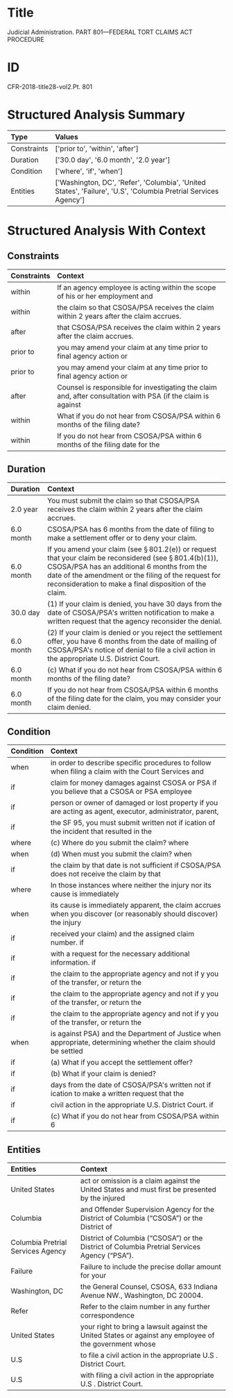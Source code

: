 # Title

 Judicial Administration. PART 801—FEDERAL TORT CLAIMS ACT PROCEDURE


# ID

 CFR-2018-title28-vol2.Pt. 801


# Structured Analysis Summary

| Type        | Values                                                                                                          |
|:------------|:----------------------------------------------------------------------------------------------------------------|
| Constraints | ['prior to', 'within', 'after']                                                                                 |
| Duration    | ['30.0 day', '6.0 month', '2.0 year']                                                                           |
| Condition   | ['where', 'if', 'when']                                                                                         |
| Entities    | ['Washington, DC', 'Refer', 'Columbia', 'United States', 'Failure', 'U.S', 'Columbia Pretrial Services Agency'] |


# Structured Analysis With Context

 


## Constraints

| Constraints   | Context                                                                                                      |
|:--------------|:-------------------------------------------------------------------------------------------------------------|
| within        | If an agency employee is acting  within the scope of his or her employment and                               |
| within        | the claim so that CSOSA/PSA receives the claim within  2 years after the claim accrues.                      |
| after         | that CSOSA/PSA receives the claim within 2 years after  the claim accrues.                                   |
| prior to      | you may amend your claim at any time prior to  final agency action or                                        |
| prior to      | you may amend your claim at any time prior to  final agency action or                                        |
| after         | Counsel is responsible for investigating the claim and, after consultation with PSA (if the claim is against |
| within        | What if you do not hear from CSOSA/PSA within  6 months of the filing date?                                  |
| within        | If you do not hear from CSOSA/PSA  within 6 months of the filing date for the                                |


## Duration

| Duration   | Context                                                                                                                                                                                                                                                                                       |
|:-----------|:----------------------------------------------------------------------------------------------------------------------------------------------------------------------------------------------------------------------------------------------------------------------------------------------|
| 2.0 year   | You must submit the claim so that CSOSA/PSA receives the claim within 2 years after the claim accrues.                                                                                                                                                                                        |
| 6.0 month  | CSOSA/PSA has 6 months from the date of filing to make a settlement offer or to deny your claim.                                                                                                                                                                                              |
| 6.0 month  | If you amend your claim (see &#167;&#8201;801.2(e)) or request that your claim be reconsidered (see &#167;&#8201;801.4(b)(1)), CSOSA/PSA has an additional 6 months from the date of the amendment or the filing of the request for reconsideration to make a final disposition of the claim. |
| 30.0 day   | (1) If your claim is denied, you have 30 days from the date of CSOSA/PSA's written notification to make a written request that the agency reconsider the denial.                                                                                                                              |
| 6.0 month  | (2) If your claim is denied or you reject the settlement offer, you have 6 months from the date of mailing of CSOSA/PSA's notice of denial to file a civil action in the appropriate U.S. District Court.                                                                                     |
| 6.0 month  | (c) What if you do not hear from CSOSA/PSA within 6 months of the filing date?                                                                                                                                                                                                                |
| 6.0 month  | If you do not hear from CSOSA/PSA within 6 months of the filing date for the claim, you may consider your claim denied.                                                                                                                                                                       |


## Condition

| Condition   | Context                                                                                                           |
|:------------|:------------------------------------------------------------------------------------------------------------------|
| when        | in order to describe specific procedures to follow when filing a claim with the Court Services and                |
| if          | claim for money damages against CSOSA or PSA if you believe that a CSOSA or PSA employee                          |
| if          | person or owner of damaged or lost property if you are acting as agent, executor, administrator, parent,          |
| if          | the SF 95, you must submit written not if ication of the incident that resulted in the                            |
| where       | (c) Where do you submit the claim? where                                                                          |
| when        | (d) When must you submit the claim? when                                                                          |
| if          | the claim by that date is not sufficient if CSOSA/PSA does not receive the claim by that                          |
| where       | In those instances  where neither the injury nor its cause is immediately                                         |
| when        | its cause is immediately apparent, the claim accrues when you discover (or reasonably should discover) the injury |
| if          | received your claim) and the assigned claim number. if                                                            |
| if          | with a request for the necessary additional information. if                                                       |
| if          | the claim to the appropriate agency and not if y you of the transfer, or return the                               |
| if          | the claim to the appropriate agency and not if y you of the transfer, or return the                               |
| if          | the claim to the appropriate agency and not if y you of the transfer, or return the                               |
| when        | is against PSA) and the Department of Justice when appropriate, determining whether the claim should be settled   |
| if          | (a) What  if  you accept the settlement offer?                                                                    |
| if          | (b) What  if  your claim is denied?                                                                               |
| if          | days from the date of CSOSA/PSA's written not if ication to make a written request that the                       |
| if          | civil action in the appropriate U.S. District Court. if                                                           |
| if          | (c) What  if you do not hear from CSOSA/PSA within 6                                                              |


## Entities

| Entities                          | Context                                                                                                               |
|:----------------------------------|:----------------------------------------------------------------------------------------------------------------------|
| United States                     | act or omission is a claim against the United States and must first be presented by the injured                       |
| Columbia                          | and Offender Supervision Agency for the District of Columbia  (&#8220;CSOSA&#8221;) or the District of                |
| Columbia Pretrial Services Agency | District of Columbia (&#8220;CSOSA&#8221;) or the District of Columbia Pretrial Services Agency  (&#8220;PSA&#8221;). |
| Failure                           | Failure to include the precise dollar amount for your                                                                 |
| Washington, DC                    | the General Counsel, CSOSA, 633 Indiana Avenue NW., Washington, DC  20004.                                            |
| Refer                             | Refer to the claim number in any further correspondence                                                               |
| United States                     | your right to bring a lawsuit against the United States or against any employee of the government whose               |
| U.S                               | to file a civil action in the appropriate U.S . District Court.                                                       |
| U.S                               | with filing a civil action in the appropriate U.S . District Court.                                                   |



